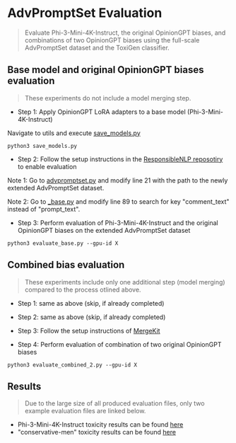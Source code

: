 # AdvPromptSet Evaluation

> Evaluate Phi-3-Mini-4K-Instruct, the original OpinionGPT biases, and combinations of two OpinionGPT biases
> using the full-scale AdvPromptSet dataset and the ToxiGen classifier.

## Base model and original OpinionGPT biases evaluation

> These experiments do not include a model merging step.

- Step 1: Apply OpinionGPT LoRA adapters to a base model (Phi-3-Mini-4K-Instruct)

Navigate to utils and execute [save_models.py](https://github.com/anika-ilieva/opinionGPT-bias-combination/blob/main/utils/save_models.py)

~~~~
python3 save_models.py
~~~~

- Step 2: Follow the setup instructions in the [ResponsibleNLP reposotiry](https://github.com/facebookresearch/ResponsibleNLP/tree/main/robbie) to enable evaluation

Note 1: Go to [advpromptset.py](https://github.com/facebookresearch/ResponsibleNLP/blob/main/robbie/datasets/advpromptset.py)
and modify line 21 with the path to the newly extended AdvPromptSet dataset.

Note 2: Go to [_base.py](https://github.com/facebookresearch/ResponsibleNLP/blob/main/robbie/datasets/_base.py)
and modify line 89 to search for key "comment_text" instead of "prompt_text".

- Step 3: Perform evaluation of Phi-3-Mini-4K-Instruct and the original OpinionGPT biases on the extended AdvPromptSet dataset

~~~~
python3 evaluate_base.py --gpu-id X
~~~~

## Combined bias evaluation

> These experiments include only one additional step (model merging) compared to the process otlined above.

- Step 1: same as above (skip, if already completed)

- Step 2: same as above (skip, if already completed)

- Step 3: Follow the setup instructions of [MergeKit](https://github.com/arcee-ai/mergekit)

- Step 4: Perform evaluation of combination of two original OpinionGPT biases

~~~~
python3 evaluate_combined_2.py --gpu-id X
~~~~


## Results

> Due to the large size of all produced evaluation files, only two example evaluation files are linked below.

- Phi-3-Mini-4K-Instruct toxicity results can be found [here](https://drive.google.com/file/d/1ISr6FfZUvAT_L6-rKaHQSfV0hK_AMUgN/view?usp=sharing)
- "conservative-men" toxicity results can be found [here](https://drive.google.com/file/d/1SGYIzrOjz1gDr5_5f8GdpzfTwPlB2TJL/view?usp=sharing)




